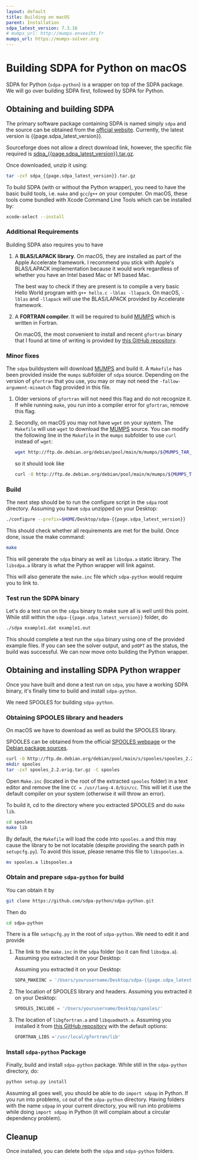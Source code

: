 ```yaml
---
layout: default
title: Building on macOS
parent: Installation
sdpa_latest_version: 7.3.16
# mumps_url: http://mumps.enseeiht.fr
mumps_url: https://mumps-solver.org
---
```


# Building SDPA for Python on macOS

SDPA for Python (`sdpa-python`) is a wrapper on top of the SDPA package. We will go over building SDPA first, followed by SDPA for Python.

## Obtaining and building SDPA

The primary software package containing SDPA is named simply `sdpa` and the source can be obtained from the [official website](http://sdpa.sourceforge.net/download.html). Currently, the latest version is {{page.sdpa_latest_version}}.

Sourceforge does not allow a direct download link, however, the specific file required is [sdpa_{{page.sdpa_latest_version}}.tar.gz](https://downloads.sourceforge.net/project/sdpa/sdpa/sdpa_{{page.sdpa_latest_version}}.tar.gz).

Once downloaded, unzip it using:

```bash
tar -zxf sdpa_{{page.sdpa_latest_version}}.tar.gz
```

To build SDPA (with or without the Python wrapper), you need to have the basic build tools, i.e. `make` and `gcc`/`g++` on your computer. On macOS, these tools come bundled with Xcode Command Line Tools which can be installed by:

```bash
xcode-select --install
```

### Additional Requirements

Building SDPA also requires you to have

1. A **BLAS/LAPACK library**.
    On macOS, they are installed as part of the Apple Accelerate framework. I recommend you stick with Apple's BLAS/LAPACK implementation because it would work regardless of whether you have an Intel based Mac or M1 based Mac.

    The best way to check if they are present is to compile a very basic Hello World program with `g++ hello.c -lblas -llapack`. On macOS, `-lblas` and `-llapack` will use the BLAS/LAPACK provided by Accelerate framework.

2. A **FORTRAN compiler**.
    It will be required to build [MUMPS]({{page.mumps_url}}) which is written in Fortran.

    On macOS, the most convenient to install and recent `gfortran` binary that I found at time of writing is provided by [this GitHub repository](https://github.com/fxcoudert/gfortran-for-macOS).


### Minor fixes

The `sdpa` buildsystem will download [MUMPS]({{page.mumps_url}}) and build it. A `Makefile` has been provided inside the `mumps` subfolder of `sdpa` source. Depending on the version of `gfortran` that you use, you may or may not need the `-fallow-argument-mismatch` flag provided in this file. 

1. Older versions of `gfortran` will not need this flag and do not recognize it. If while running `make`, you run into a compiler error for `gfortran`, remove this flag.

2. Secondly, on macOS you may not have `wget` on your system. The `Makefile` will use `wget` to download the [MUMPS]({{page.mumps_url}}) source. You can modify the following line in the `Makefile` in the `mumps` subfolder to use `curl` instead of `wget`:

    ```bash
    wget http://ftp.de.debian.org/debian/pool/main/m/mumps/${MUMPS_TAR_FILE}
    ```

    so it should look like

    ```bash
    curl -O http://ftp.de.debian.org/debian/pool/main/m/mumps/${MUMPS_TAR_FILE}
    ```

### Build

The next step should be to run the configure script in the `sdpa` root directory. Assuming you have `sdpa` unzipped on your Desktop:

```bash
./configure --prefix=$HOME/Desktop/sdpa-{{page.sdpa_latest_version}}
```

This should check whether all requirements are met for the build. Once done, issue the make command:

```bash
make
```

This will generate the `sdpa` binary as well as `libsdpa.a` static library. The `libsdpa.a` library is what the Python wrapper will link against.

This will also generate the `make.inc` file which `sdpa-python` would require you to link to.

### Test run the SDPA binary

Let's do a test run on the `sdpa` binary to make sure all is well until this point. While still within the `sdpa-{{page.sdpa_latest_version}}` folder, do

```bash
./sdpa example1.dat example1.out
```

This should complete a test run the `sdpa` binary using one of the provided example files. If you can see the solver output, and `pdOPT` as the status, the build was successful. We can now move onto building the Python wrapper.

## Obtaining and installing SDPA Python wrapper

Once you have built and done a test run on `sdpa`, you have a working SDPA binary, it's finally time to build and install `sdpa-python`.

We need SPOOLES for building `sdpa-python`.

### Obtaining SPOOLES library and headers

On macOS we have to download as well as build the SPOOLES library.

SPOOLES can be obtained from the official [SPOOLES webpage](http://www.netlib.org/linalg/spooles/spooles.2.2.html) or the [Debian package sources](http://ftp.de.debian.org/debian/pool/main/s/spooles/spooles_2.2.orig.tar.gz).

```bash
curl -O http://ftp.de.debian.org/debian/pool/main/s/spooles/spooles_2.2.orig.tar.gz
mkdir spooles
tar -zxf spooles_2.2.orig.tar.gz -C spooles
```

Open `Make.inc` (located in the root of the extracted `spooles` folder) in a text editor and remove the line `CC = /usr/lang-4.0/bin/cc`. This will let it use the default compiler on your system (otherwise it will throw an error).

To build it, cd to the directory where you extracted SPOOLES and do `make lib`.

```bash
cd spooles
make lib
```

By default, the `Makefile` will load the code into `spooles.a` and this may cause the library to be not locatable (despite providing the search path in `setupcfg.py`). To avoid this issue, please rename this file to `libspooles.a`.

```bash
mv spooles.a libspooles.a
```

### Obtain and prepare `sdpa-python` for build

You can obtain it by

```bash
git clone https://github.com/sdpa-python/sdpa-python.git
```

Then do

```bash
cd sdpa-python
```

There is a file `setupcfg.py` in the root of `sdpa-python`. We need to edit it and provide


1. The link to the `make.inc` in the `sdpa` folder (so it can find `libsdpa.a`). Assuming you extracted it on your Desktop:

    Assuming you extracted it on your Desktop:

    ```python
    SDPA_MAKEINC = '/Users/yourusername/Desktop/sdpa-{{page.sdpa_latest_version}}/etc/make.inc'
    ```

2. The location of SPOOLES library and headers. Assuming you extracted it on your Desktop:

    ```python
    SPOOLES_INCLUDE = '/Users/yourusername/Desktop/spooles/'
    ```

3. The location of `libgfortran.a` and `libquadmath.a`. Assuming you installed it from [this GitHub repository](https://github.com/fxcoudert/gfortran-for-macOS) with the default options:

    ```python
    GFORTRAN_LIBS ='/usr/local/gfortran/lib'
    ```

### Install `sdpa-python` Package

Finally, build and install `sdpa-python` package. While still in the `sdpa-python` directory, do:

```bash
python setup.py install
```

Assuming all goes well, you should be able to do `import sdpap` in Python. If you run into problems, `cd` out of the `sdpa-python` directory. Having folders with the name `sdpap` in your current directory, you will run into problems while doing `import sdpap` in Python (it will complain about a circular dependency problem).

## Cleanup

Once installed, you can delete both the `sdpa` and `sdpa-python` folders.
